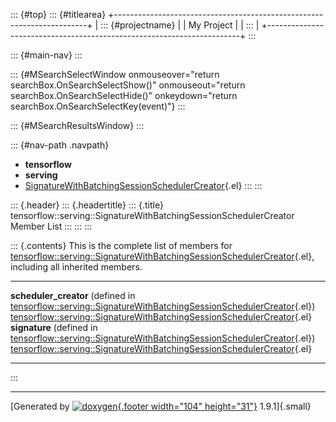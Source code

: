 ::: {#top}
::: {#titlearea}
+-----------------------------------------------------------------------+
| ::: {#projectname}                                                    |
| My Project                                                            |
| :::                                                                   |
+-----------------------------------------------------------------------+
:::

::: {#main-nav}
:::

::: {#MSearchSelectWindow onmouseover="return searchBox.OnSearchSelectShow()" onmouseout="return searchBox.OnSearchSelectHide()" onkeydown="return searchBox.OnSearchSelectKey(event)"}
:::

::: {#MSearchResultsWindow}
:::

::: {#nav-path .navpath}
-   **tensorflow**
-   **serving**
-   [SignatureWithBatchingSessionSchedulerCreator](structtensorflow_1_1serving_1_1SignatureWithBatchingSessionSchedulerCreator.html){.el}
:::
:::

::: {.header}
::: {.headertitle}
::: {.title}
tensorflow::serving::SignatureWithBatchingSessionSchedulerCreator Member
List
:::
:::
:::

::: {.contents}
This is the complete list of members for
[tensorflow::serving::SignatureWithBatchingSessionSchedulerCreator](structtensorflow_1_1serving_1_1SignatureWithBatchingSessionSchedulerCreator.html){.el},
including all inherited members.

  ------------------------------------------------------------------------------------------------------------------------------------------------------------------------------------------------ ------------------------------------------------------------------------------------------------------------------------------------------------------------ --
  **scheduler\_creator** (defined in [tensorflow::serving::SignatureWithBatchingSessionSchedulerCreator](structtensorflow_1_1serving_1_1SignatureWithBatchingSessionSchedulerCreator.html){.el})   [tensorflow::serving::SignatureWithBatchingSessionSchedulerCreator](structtensorflow_1_1serving_1_1SignatureWithBatchingSessionSchedulerCreator.html){.el}   
  **signature** (defined in [tensorflow::serving::SignatureWithBatchingSessionSchedulerCreator](structtensorflow_1_1serving_1_1SignatureWithBatchingSessionSchedulerCreator.html){.el})            [tensorflow::serving::SignatureWithBatchingSessionSchedulerCreator](structtensorflow_1_1serving_1_1SignatureWithBatchingSessionSchedulerCreator.html){.el}   
  ------------------------------------------------------------------------------------------------------------------------------------------------------------------------------------------------ ------------------------------------------------------------------------------------------------------------------------------------------------------------ --
:::

------------------------------------------------------------------------

[Generated by [![doxygen](doxygen.svg){.footer width="104"
height="31"}](https://www.doxygen.org/index.html) 1.9.1]{.small}

